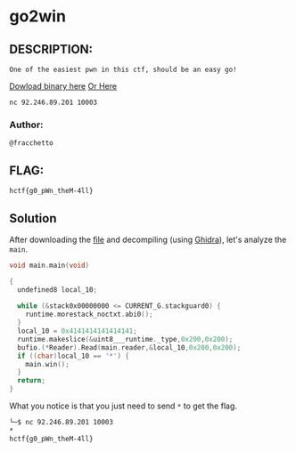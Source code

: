 # go2win
## DESCRIPTION: 
`One of the easiest pwn in this ctf, should be an easy go!`

[Dowload binary here](https://we.tl/t-RVhmBMETdp)
[Or Here](https://drive.google.com/file/d/18BU8bbWeTHZ9SM5FNsRxCG215-okxTTX/view?usp=sharing)

`nc 92.246.89.201 10003`

### Author: 
`@fracchetto`

## FLAG:
`hctf{g0_pWn_theM-4ll}`

## Solution
After downloading the [file](Attachments/go2win) and decompiling (using [Ghidra](https://ghidra-sre.org/)), let's analyze the `main`.

```c
void main.main(void)

{
  undefined8 local_10;
  
  while (&stack0x00000000 <= CURRENT_G.stackguard0) {
    runtime.morestack_noctxt.abi0();
  }
  local_10 = 0x4141414141414141;
  runtime.makeslice(&uint8___runtime._type,0x200,0x200);
  bufio.(*Reader).Read(main.reader,&local_10,0x200,0x200);
  if ((char)local_10 == '*') {
    main.win();
  }
  return;
}
```

What you notice is that you just need to send `*` to get the flag. 

```bash
└─$ nc 92.246.89.201 10003
*
hctf{g0_pWn_theM-4ll}
```